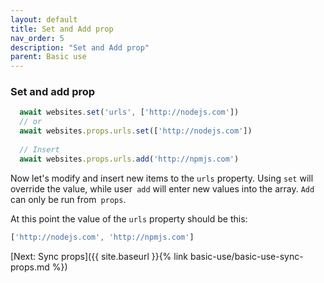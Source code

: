 ```yaml
---
layout: default
title: Set and Add prop
nav_order: 5
description: "Set and Add prop"
parent: Basic use
---
```


### Set and add prop
```javascript
  await websites.set('urls', ['http://nodejs.com'])
  // or
  await websites.props.urls.set(['http://nodejs.com'])
  
  // Insert
  await websites.props.urls.add('http://npmjs.com')
```

Now let's modify and insert new items to the `urls` property.
Using `set` will override the value, while user` add` will enter new values into the array.
`Add` can only be run from` props`.

At this point the value of the `urls` property should be this:
```javascript
['http://nodejs.com', 'http://npmjs.com']
```

[Next: Sync props]({{ site.baseurl }}{% link basic-use/basic-use-sync-props.md %})
